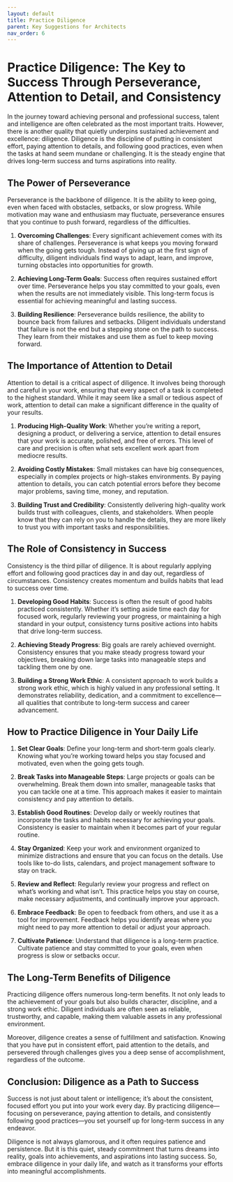```yaml
---
layout: default
title: Practice Diligence
parent: Key Suggestions for Architects
nav_order: 6
---
```

# Practice Diligence: The Key to Success Through Perseverance, Attention to Detail, and Consistency

In the journey toward achieving personal and professional success, talent and intelligence are often celebrated as the most important traits. However, there is another quality that quietly underpins sustained achievement and excellence: diligence. Diligence is the discipline of putting in consistent effort, paying attention to details, and following good practices, even when the tasks at hand seem mundane or challenging. It is the steady engine that drives long-term success and turns aspirations into reality.

## The Power of Perseverance

Perseverance is the backbone of diligence. It is the ability to keep going, even when faced with obstacles, setbacks, or slow progress. While motivation may wane and enthusiasm may fluctuate, perseverance ensures that you continue to push forward, regardless of the difficulties.

1. **Overcoming Challenges**: Every significant achievement comes with its share of challenges. Perseverance is what keeps you moving forward when the going gets tough. Instead of giving up at the first sign of difficulty, diligent individuals find ways to adapt, learn, and improve, turning obstacles into opportunities for growth.

2. **Achieving Long-Term Goals**: Success often requires sustained effort over time. Perseverance helps you stay committed to your goals, even when the results are not immediately visible. This long-term focus is essential for achieving meaningful and lasting success.

3. **Building Resilience**: Perseverance builds resilience, the ability to bounce back from failures and setbacks. Diligent individuals understand that failure is not the end but a stepping stone on the path to success. They learn from their mistakes and use them as fuel to keep moving forward.

## The Importance of Attention to Detail

Attention to detail is a critical aspect of diligence. It involves being thorough and careful in your work, ensuring that every aspect of a task is completed to the highest standard. While it may seem like a small or tedious aspect of work, attention to detail can make a significant difference in the quality of your results.

1. **Producing High-Quality Work**: Whether you’re writing a report, designing a product, or delivering a service, attention to detail ensures that your work is accurate, polished, and free of errors. This level of care and precision is often what sets excellent work apart from mediocre results.

2. **Avoiding Costly Mistakes**: Small mistakes can have big consequences, especially in complex projects or high-stakes environments. By paying attention to details, you can catch potential errors before they become major problems, saving time, money, and reputation.

3. **Building Trust and Credibility**: Consistently delivering high-quality work builds trust with colleagues, clients, and stakeholders. When people know that they can rely on you to handle the details, they are more likely to trust you with important tasks and responsibilities.

## The Role of Consistency in Success

Consistency is the third pillar of diligence. It is about regularly applying effort and following good practices day in and day out, regardless of circumstances. Consistency creates momentum and builds habits that lead to success over time.

1. **Developing Good Habits**: Success is often the result of good habits practiced consistently. Whether it’s setting aside time each day for focused work, regularly reviewing your progress, or maintaining a high standard in your output, consistency turns positive actions into habits that drive long-term success.

2. **Achieving Steady Progress**: Big goals are rarely achieved overnight. Consistency ensures that you make steady progress toward your objectives, breaking down large tasks into manageable steps and tackling them one by one.

3. **Building a Strong Work Ethic**: A consistent approach to work builds a strong work ethic, which is highly valued in any professional setting. It demonstrates reliability, dedication, and a commitment to excellence—all qualities that contribute to long-term success and career advancement.

## How to Practice Diligence in Your Daily Life

1. **Set Clear Goals**: Define your long-term and short-term goals clearly. Knowing what you’re working toward helps you stay focused and motivated, even when the going gets tough.

2. **Break Tasks into Manageable Steps**: Large projects or goals can be overwhelming. Break them down into smaller, manageable tasks that you can tackle one at a time. This approach makes it easier to maintain consistency and pay attention to details.

3. **Establish Good Routines**: Develop daily or weekly routines that incorporate the tasks and habits necessary for achieving your goals. Consistency is easier to maintain when it becomes part of your regular routine.

4. **Stay Organized**: Keep your work and environment organized to minimize distractions and ensure that you can focus on the details. Use tools like to-do lists, calendars, and project management software to stay on track.

5. **Review and Reflect**: Regularly review your progress and reflect on what’s working and what isn’t. This practice helps you stay on course, make necessary adjustments, and continually improve your approach.

6. **Embrace Feedback**: Be open to feedback from others, and use it as a tool for improvement. Feedback helps you identify areas where you might need to pay more attention to detail or adjust your approach.

7. **Cultivate Patience**: Understand that diligence is a long-term practice. Cultivate patience and stay committed to your goals, even when progress is slow or setbacks occur.

## The Long-Term Benefits of Diligence

Practicing diligence offers numerous long-term benefits. It not only leads to the achievement of your goals but also builds character, discipline, and a strong work ethic. Diligent individuals are often seen as reliable, trustworthy, and capable, making them valuable assets in any professional environment.

Moreover, diligence creates a sense of fulfillment and satisfaction. Knowing that you have put in consistent effort, paid attention to the details, and persevered through challenges gives you a deep sense of accomplishment, regardless of the outcome.

## Conclusion: Diligence as a Path to Success

Success is not just about talent or intelligence; it’s about the consistent, focused effort you put into your work every day. By practicing diligence—focusing on perseverance, paying attention to details, and consistently following good practices—you set yourself up for long-term success in any endeavor.

Diligence is not always glamorous, and it often requires patience and persistence. But it is this quiet, steady commitment that turns dreams into reality, goals into achievements, and aspirations into lasting success. So, embrace diligence in your daily life, and watch as it transforms your efforts into meaningful accomplishments.